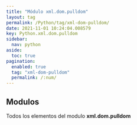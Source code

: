 ```yaml
---
title: "Módulo xml.dom.pulldom"
layout: tag
permalink: /Python/tag/xml-dom-pulldom/
date: 2021-11-01 10:24:04.008579
key: Python.xml.dom.pulldom
sidebar: 
  nav: python
aside: 
  toc: true
pagination: 
  enabled: true
  tag: "xml-dom-pulldom"
  permalink: /:num/
---
```


<h2>Modulos</h2>
Todos los elementos del modulo <strong>xml.dom.pulldom</strong>
